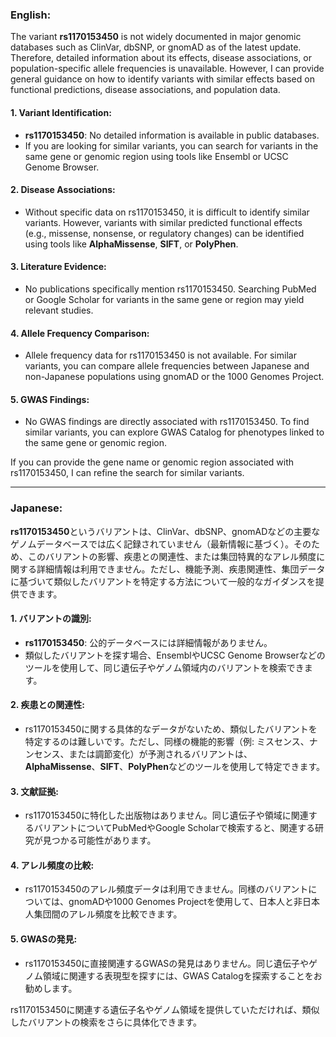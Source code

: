 ### English:
The variant **rs1170153450** is not widely documented in major genomic databases such as ClinVar, dbSNP, or gnomAD as of the latest update. Therefore, detailed information about its effects, disease associations, or population-specific allele frequencies is unavailable. However, I can provide general guidance on how to identify variants with similar effects based on functional predictions, disease associations, and population data.

#### 1. Variant Identification:
- **rs1170153450**: No detailed information is available in public databases.
- If you are looking for similar variants, you can search for variants in the same gene or genomic region using tools like Ensembl or UCSC Genome Browser.

#### 2. Disease Associations:
- Without specific data on rs1170153450, it is difficult to identify similar variants. However, variants with similar predicted functional effects (e.g., missense, nonsense, or regulatory changes) can be identified using tools like **AlphaMissense**, **SIFT**, or **PolyPhen**.

#### 3. Literature Evidence:
- No publications specifically mention rs1170153450. Searching PubMed or Google Scholar for variants in the same gene or region may yield relevant studies.

#### 4. Allele Frequency Comparison:
- Allele frequency data for rs1170153450 is not available. For similar variants, you can compare allele frequencies between Japanese and non-Japanese populations using gnomAD or the 1000 Genomes Project.

#### 5. GWAS Findings:
- No GWAS findings are directly associated with rs1170153450. To find similar variants, you can explore GWAS Catalog for phenotypes linked to the same gene or genomic region.

If you can provide the gene name or genomic region associated with rs1170153450, I can refine the search for similar variants.

---

### Japanese:
**rs1170153450**というバリアントは、ClinVar、dbSNP、gnomADなどの主要なゲノムデータベースでは広く記録されていません（最新情報に基づく）。そのため、このバリアントの影響、疾患との関連性、または集団特異的なアレル頻度に関する詳細情報は利用できません。ただし、機能予測、疾患関連性、集団データに基づいて類似したバリアントを特定する方法について一般的なガイダンスを提供できます。

#### 1. バリアントの識別:
- **rs1170153450**: 公的データベースには詳細情報がありません。
- 類似したバリアントを探す場合、EnsemblやUCSC Genome Browserなどのツールを使用して、同じ遺伝子やゲノム領域内のバリアントを検索できます。

#### 2. 疾患との関連性:
- rs1170153450に関する具体的なデータがないため、類似したバリアントを特定するのは難しいです。ただし、同様の機能的影響（例: ミスセンス、ナンセンス、または調節変化）が予測されるバリアントは、**AlphaMissense**、**SIFT**、**PolyPhen**などのツールを使用して特定できます。

#### 3. 文献証拠:
- rs1170153450に特化した出版物はありません。同じ遺伝子や領域に関連するバリアントについてPubMedやGoogle Scholarで検索すると、関連する研究が見つかる可能性があります。

#### 4. アレル頻度の比較:
- rs1170153450のアレル頻度データは利用できません。同様のバリアントについては、gnomADや1000 Genomes Projectを使用して、日本人と非日本人集団間のアレル頻度を比較できます。

#### 5. GWASの発見:
- rs1170153450に直接関連するGWASの発見はありません。同じ遺伝子やゲノム領域に関連する表現型を探すには、GWAS Catalogを探索することをお勧めします。

rs1170153450に関連する遺伝子名やゲノム領域を提供していただければ、類似したバリアントの検索をさらに具体化できます。

